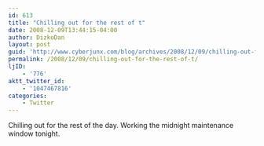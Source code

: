 ```yaml
---
id: 613
title: "Chilling out for the rest of t"
date: 2008-12-09T13:44:15-04:00
author: DizkoDan
layout: post
guid: 'http://www.cyberjunx.com/blog/archives/2008/12/09/chilling-out-for-the-rest-of-t/'
permalink: /2008/12/09/chilling-out-for-the-rest-of-t/
ljID:
    - '776'
aktt_twitter_id:
    - '1047467816'
categories:
    - Twitter
---
```


Chilling out for the rest of the day. Working the midnight maintenance window tonight.